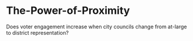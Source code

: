 # The-Power-of-Proximity
Does voter engagement increase when city councils change from at-large to district representation?
